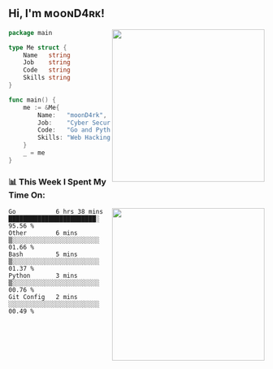 <h2> Hi, I'm ᴍᴏᴏɴD4ʀᴋ!</h2>
<img align='right' src="https://github-readme-stats.vercel.app/api?username=moond4rk&show_icons=true&theme=radical" width="300">


```go
package main

type Me struct {
	Name   string
	Job    string
	Code   string
	Skills string
}

func main() {
	me := &Me{
		Name:   "moonD4rk",
		Job:    "Cyber Security Engineer",
		Code:   "Go and Python and Others",
		Skills: "Web Hacking ^o^",
	}
	_ = me
}
```



<h3>📊 This Week I Spent My Time On:</h3>
<img align='right' src="https://spotify-github-profile.vercel.app/api/view?uid=dayjackson56081&cover_image=true&theme=novatorem" width="300">

<!--START_SECTION:waka-->
```text
Go           6 hrs 38 mins   ████████████████████████░   95.56 % 
Other        6 mins          ▒░░░░░░░░░░░░░░░░░░░░░░░░   01.66 % 
Bash         5 mins          ▒░░░░░░░░░░░░░░░░░░░░░░░░   01.37 % 
Python       3 mins          ▒░░░░░░░░░░░░░░░░░░░░░░░░   00.76 % 
Git Config   2 mins          ░░░░░░░░░░░░░░░░░░░░░░░░░   00.49 % 
```
<!--END_SECTION:waka-->

